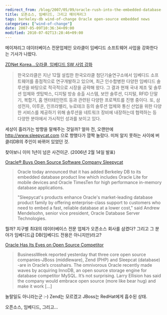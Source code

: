 ```yaml
---
redirect_from: /blog/2007/05/09/oracle-rush-into-the-embedded-database-market/
title: 오픈소스, 임베디드, 그리고 메이져리그
tags: berkeley-db wind-of-change Oracle open-source embedded news
categories: ["wind-of-change"]
date: 2007-05-09T10:36:34+09:00
modified: 2010-07-02T13:28:46+09:00
---
```

메이져리그 데이터베이스 전문업체인 오라클이 임베디드 소프트웨어 사업을
강화한다는 기사가 나왔다.

[ZDNet Korea...오라클, 임베디드 SW 사업 강화](http://www.zdnet.co.kr/news/spotnews/enterprise/etc/0,39040034,39157411,00.htm)

> 한국오라클은 지난 12월 설립한 한국오라클 첨단기술연구소에서 임베디드
> 소프트웨어를 중점적으로 연구개발하고 있으며, 최근 인수합병한 다양한
> 임베디드 솔루션을 바탕으로 적극적으로 시장을 공략해 왔다. 그 결과 현재
> 국내 제조 및 솔루션 업체와 셋탑박스, 디지털 방송 송출 시스템, 보안
> 솔루션, 디지털, RFID 단말기, 복합기, 홈 엔터테인먼트 등과 관련된 다양한
> 프로젝트를 진행 중이다. 또, 삼성전자, 이루온, 인프라밸리, 뉴로테크 등의
> 솔루션 업체와 통신 산업을 위한 다양한 서비스를 제공하기 위해 솔루션을
> 네트워크 장비에 내장하는데 협력하는 등 다양한 분야에서 가시적인 성과를
> 보이고 있다.

세상이 흘러가는 방향을 말해주는 것일까? 얼마 전, 오랜만에
<http://www.sleepycat.com> 으로 향했다가 깜짝 놀랐다. 미처 알지 못하는
사이에 버클리DB의 주인이 바뀌어 있었던 것.

찾아보니 이미 1년이 넘은 사건이군. (2006년 2월 14일 발표)

[Oracle® Buys Open Source Software Company Sleepycat](http://www.oracle.com/corporate/press/2006_feb/sleepycat.html)

> Oracle today announced that it has added Berkeley DB to its embedded
> database product line which includes Oracle Lite for mobile devices
> and Oracle TimesTen for high performance in-memory database applications.
> 
> "Sleepycat's products enhance Oracle's market-leading database product
> family by offering enterprise-class support to customers who need to
> embed a fast, reliable database at a lower cost," said Andrew Mendelsohn,
> senior vice president, Oracle Database Server Technologies.

뭘까? 지구별 최대의 데이터베이스 전문 업체가 오픈소스 회사를 삼켰다?
그리고 그 분야가 임베디드급 DB(임베디드 전용은 아니지만)라고?

[Oracle Has Its Eyes on Open Source Competitor](http://itsafeature.com/oracle/)

> BusinessWeek reported yesterday that three core open source
> companies-JBoss (middleware), Zend (PHP) and Sleepcat (database) -are
> in Oracle’s crosshairs. The omnivorous Oracle recently made waves
> by acquiring InnoDB, an open source storage engine for database
> competitor MySQL. It’s not surprising. Larry Ellision has said the
> company would embrace open source (more like bear hug) and make it work […]

놀랄일도 아니라는군 :-) Zend는 모르겠고 JBoss는 RedHat에게 흡수된 상태.

오픈소스, 임베디드, 그리고...

